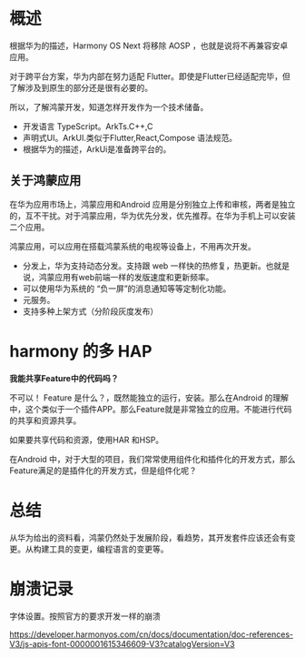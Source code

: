 
# 概述

根据华为的描述，Harmony OS Next 将移除 AOSP ，也就是说将不再兼容安卓应用。


对于跨平台方案，华为内部在努力适配 Flutter。即使是Flutter已经适配完毕，但了解涉及到原生的部分还是很有必要的。

所以，了解鸿蒙开发，知道怎样开发作为一个技术储备。


- 开发语言 TypeScript。ArkTs.C++,C
- 声明式UI。ArkUI.类似于Flutter,React,Compose 语法规范。
- 根据华为的描述，ArkUi是准备跨平台的。


## 关于鸿蒙应用

在华为应用市场上，鸿蒙应用和Android 应用是分别独立上传和审核，两者是独立的，互不干扰。对于鸿蒙应用，华为优先分发，优先推荐。在华为手机上可以安装二个应用。

鸿蒙应用，可以应用在搭载鸿蒙系统的电视等设备上，不用再次开发。

- 分发上，华为支持动态分发。支持跟 web 一样快的热修复，热更新。也就是说，鸿蒙应用有web前端一样的发版速度和更新频率。
- 可以使用华为系统的 “负一屏”的消息通知等等定制化功能。
- 元服务。
- 支持多种上架方式（分阶段灰度发布）


# harmony 的多 HAP 

**我能共享Feature中的代码吗？**

不可以！
Feature 是什么？，既然能独立的运行，安装。那么在Android 的理解中，这个类似于一个插件APP。那么Feature就是非常独立的应用。不能进行代码的共享和资源共享。


如果要共享代码和资源，使用HAR 和HSP。


在Android 中，对于大型的项目，我们常常使用组件化和插件化的开发方式，那么Feature满足的是插件化的开发方式，但是组件化呢？






# 总结

从华为给出的资料看，鸿蒙仍然处于发展阶段，看趋势，其开发套件应该还会有变更。从构建工具的变更，编程语言的变更等。


# 崩溃记录

字体设置。按照官方的要求开发一样的崩溃

https://developer.harmonyos.com/cn/docs/documentation/doc-references-V3/js-apis-font-0000001615346609-V3?catalogVersion=V3